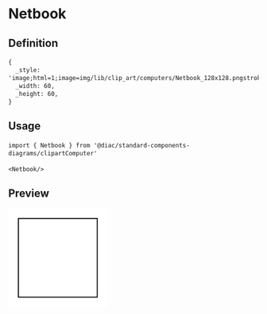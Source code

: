 # Netbook

## Definition

```
{
  _style: 'image;html=1;image=img/lib/clip_art/computers/Netbook_128x128.pngstrokeColor=none;',
  _width: 60,
  _height: 60,
}
```

## Usage

```
import { Netbook } from '@diac/standard-components-diagrams/clipartComputer'

<Netbook/>
```

## Preview

<img src="./netbook.png" width="200"/>
